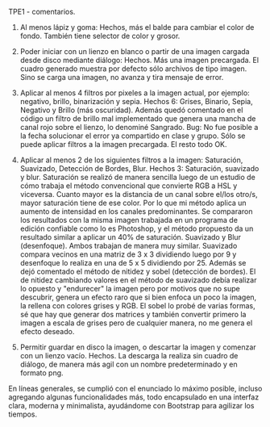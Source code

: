 TPE1 - comentarios.

1. Al menos lápiz y goma:
Hechos, más el balde para cambiar el color de fondo. También tiene selector de color y grosor.

2. Poder iniciar con un lienzo en blanco o partir de una imagen cargada desde disco mediante diálogo:
Hechos. Más una imagen precargada. El cuadro generado muestra por defecto sólo archivos de tipo imagen. Sino se carga una imagen, no avanza y tira mensaje de error.

3. Aplicar al menos 4 filtros por pixeles a la imagen actual, por ejemplo: negativo, brillo, binarización y sepia.
Hechos 6: Grises, Binario, Sepia, Negativo y Brillo (más oscuridad). Además quedó comentado en el código un filtro de brillo mal implementado que genera una mancha de canal rojo sobre el lienzo, lo denominé Sangrado.
Bug: No fue posible a la fecha solucionar el error ya compartido en clase y grupo. Sólo se puede aplicar filtros a la imagen precargada. El resto todo OK.

4. Aplicar al menos 2 de los siguientes filtros a la imagen: Saturación, Suavizado, Detección de Bordes, Blur.
Hechos 3: Saturación, suavizado y blur.
Saturación se realizó de manera sencilla luego de un estudio de cómo trabaja el método convencional que convierte RGB a HSL y viceversa. Cuanto mayor es la distancia de un canal sobre el/los otro/s, mayor saturación tiene de ese color. Por lo que mi método aplica un aumento de intensidad en los canales predominantes. Se compararon los resultados con la misma imagen trabajada en un programa de edición confiable como lo es Photoshop, y el método propuesto da un resultado similar a aplicar un 40% de saturación.
Suavizado y Blur (desenfoque). Ambos trabajan de manera muy similar. Suavizado compara vecinos en una matriz de 3 x 3 dividiendo luego por 9 y desenfoque lo realiza en una de 5 x 5 dividiendo por 25.
Además se dejó comentado el método de nitidez y sobel (detección de bordes). El de nitidez cambiando valores en el método de suavizado debía realizar lo opuesto y "endurecer" la imagen pero por motivos que no supe descubrir, genera un efecto raro que si bien enfoca un poco la imagen, la rellena con colores grises y RGB.
El sobel lo probé de varias formas, sé que hay que generar dos matrices y también convertir primero la imagen a escala de grises pero de cualquier manera, no me genera el efecto deseado.


5. Permitir guardar en disco la imagen, o descartar la imagen y comenzar con un lienzo vacío.
Hechos. La descarga la realiza sin cuadro de diálogo, de manera más agil con un nombre predeterminado y en formato png.

En líneas generales, se cumplió con el enunciado lo máximo posible, incluso agregando algunas funcionalidades más, todo encapsulado en una interfaz clara, moderna y minimalista, ayudándome con Bootstrap para agilizar los tiempos.
